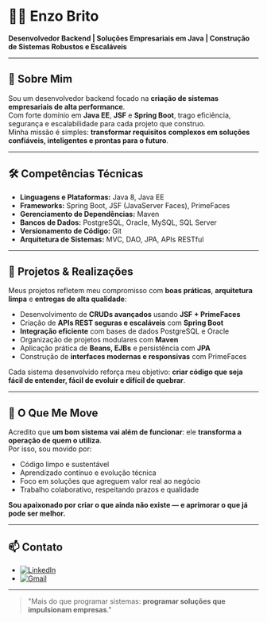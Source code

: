 # 👨‍💻 Enzo Brito

**Desenvolvedor Backend | Soluções Empresariais em Java | Construção de Sistemas Robustos e Escaláveis**

---

## 💬 Sobre Mim

Sou um desenvolvedor backend focado na **criação de sistemas empresariais de alta performance**.  
Com forte domínio em **Java EE**, **JSF** e **Spring Boot**, trago eficiência, segurança e escalabilidade para cada projeto que construo.  
Minha missão é simples: **transformar requisitos complexos em soluções confiáveis, inteligentes e prontas para o futuro**.

---

## 🛠️ Competências Técnicas

- **Linguagens e Plataformas:** Java 8, Java EE  
- **Frameworks:** Spring Boot, JSF (JavaServer Faces), PrimeFaces  
- **Gerenciamento de Dependências:** Maven  
- **Bancos de Dados:** PostgreSQL, Oracle, MySQL, SQL Server  
- **Versionamento de Código:** Git  
- **Arquitetura de Sistemas:** MVC, DAO, JPA, APIs RESTful

---

## 📂 Projetos & Realizações

Meus projetos refletem meu compromisso com **boas práticas**, **arquitetura limpa** e **entregas de alta qualidade**:

- Desenvolvimento de **CRUDs avançados** usando **JSF + PrimeFaces**  
- Criação de **APIs REST seguras e escaláveis** com **Spring Boot**  
- **Integração eficiente** com bases de dados PostgreSQL e Oracle  
- Organização de projetos modulares com **Maven**  
- Aplicação prática de **Beans, EJBs** e persistência com **JPA**  
- Construção de **interfaces modernas e responsivas** com PrimeFaces

Cada sistema desenvolvido reforça meu objetivo: **criar código que seja fácil de entender, fácil de evoluir e difícil de quebrar**.

---

## 🎯 O Que Me Move

Acredito que **um bom sistema vai além de funcionar**: ele **transforma a operação de quem o utiliza**.  
Por isso, sou movido por:

- Código limpo e sustentável  
- Aprendizado contínuo e evolução técnica  
- Foco em soluções que agreguem valor real ao negócio  
- Trabalho colaborativo, respeitando prazos e qualidade

**Sou apaixonado por criar o que ainda não existe — e aprimorar o que já pode ser melhor.**

---

## 📫 Contato

- [![LinkedIn](https://img.shields.io/badge/LinkedIn-Connect-blue?logo=linkedin&style=for-the-badge)](https://www.linkedin.com/in/enzo-brito-b85471284)
- [![Gmail](https://img.shields.io/badge/Email-Contact-red?logo=gmail&style=for-the-badge)](mailto:enzoj820@gmail.com)

---

> "Mais do que programar sistemas: **programar soluções que impulsionam empresas**."
